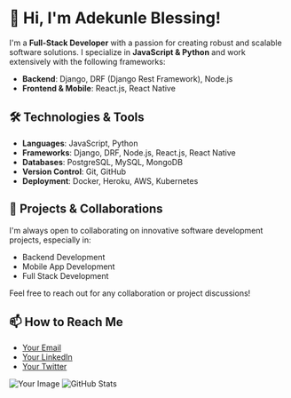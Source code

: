 # 👋 Hi, I'm Adekunle Blessing!

I'm a **Full-Stack Developer** with a passion for creating robust and scalable software solutions. I specialize in **JavaScript & Python** and work extensively with the following frameworks:

- **Backend**: Django, DRF (Django Rest Framework), Node.js
- **Frontend & Mobile**: React.js, React Native

## 🛠️ Technologies & Tools
- **Languages**: JavaScript, Python
- **Frameworks**: Django, DRF, Node.js, React.js, React Native
- **Databases**: PostgreSQL, MySQL, MongoDB
- **Version Control**: Git, GitHub
- **Deployment**: Docker, Heroku, AWS, Kubernetes

## 🚀 Projects & Collaborations
I'm always open to collaborating on innovative software development projects, especially in:
- Backend Development
- Mobile App Development
- Full Stack Development

Feel free to reach out for any collaboration or project discussions!

## 📫 How to Reach Me
- [Your Email](mailto:adeblessinme4u@gmail.com)
- [Your LinkedIn](https://www.linkedin.com/in/adekunle-blessing)
- [Your Twitter](https://x.com/Prince_Adeola_)


![Your Image](https://via.placeholder.com/150)
![GitHub Stats](https://github-readme-stats.vercel.app/api?username=adekunle-blessings-projects&show_icons=true)
